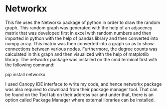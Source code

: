 # Networkx
This file uses the Networkx package of python in order to draw the random graph. This random graph was generated with the help of an adjacency matrix that was developed first in excel with random numbers and then imported in python with the help of pandas library and then converted into numpy array. This matrix was then converted into a graph so as to show connections between various nodes. Furthermore, the degree counts was calculated in this graph and then visualized with the help of matplotlib library. 
The networkx package was installed on the cmd terminal first with the following command:

pip install networkx

I used Canopy IDE interface to write my code, and hence networkx package was also required to download from their package manager tool. That can be found on the Tool tab on their address bar and under that, there is an option called Package Manager where external libraries can be installed.
